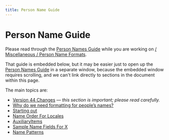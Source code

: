 ```yaml
---
title: Person Name Guide
---
```


# Person Name Guide

Please read through the [Person Names Guide](https://docs.google.com/document/d/1mjxIHsb97Og8ub6BKWxOihcHz7zjU4GdFkIxWHGAtes/edit) while you are working on [/ Miscellaneous / Person Name Formats](https://st.unicode.org/cldr-apps/v#/USER/PersonNameFormats/). 

That guide is embedded below, but it may be easier just to open up the [Person Names Guide](https://docs.google.com/document/d/1mjxIHsb97Og8ub6BKWxOihcHz7zjU4GdFkIxWHGAtes/edit) in a separate window, because the embedded window requires scrolling, and we can't link directly to sections in the document within this page.

The main topics are:

- [Version 44 Changes](https://cldr.unicode.org/translation/miscellaneous-person-name-formats) — *this section is important; please read carefully.*
- [Why do we need formatting for people’s names?](https://docs.google.com/document/d/1mjxIHsb97Og8ub6BKWxOihcHz7zjU4GdFkIxWHGAtes/edit#heading=h.wqpdugycqnvg)
- [Starting out](https://docs.google.com/document/d/1mjxIHsb97Og8ub6BKWxOihcHz7zjU4GdFkIxWHGAtes/edit#heading=h.q7f5rnykj886)
- [Name Order For Locales](https://docs.google.com/document/d/1mjxIHsb97Og8ub6BKWxOihcHz7zjU4GdFkIxWHGAtes/edit#heading=h.xquzeu24o1qf)
- [AuxiliaryItems](https://docs.google.com/document/d/1mjxIHsb97Og8ub6BKWxOihcHz7zjU4GdFkIxWHGAtes/edit#heading=h.b6xr0arybp08)
- [Sample Name Fields For X](https://docs.google.com/document/d/1mjxIHsb97Og8ub6BKWxOihcHz7zjU4GdFkIxWHGAtes/edit#heading=h.qr8y56vvjgr8)
- [Name Patterns](https://docs.google.com/document/d/1mjxIHsb97Og8ub6BKWxOihcHz7zjU4GdFkIxWHGAtes/edit#heading=h.3me9x0ulvxtz)


